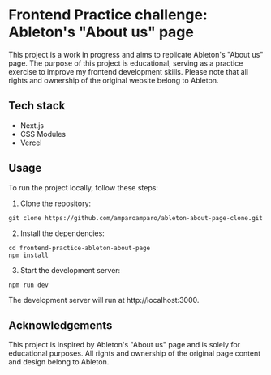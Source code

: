 # Frontend Practice challenge: Ableton's "About us" page

This project is a work in progress and aims to replicate Ableton's "About us" page. The purpose of this project is educational, serving as a practice exercise to improve my frontend development skills. Please note that all rights and ownership of the original website belong to Ableton.

## Tech stack

- Next.js
- CSS Modules
- Vercel

## Usage

To run the project locally, follow these steps:

1. Clone the repository:

  ```
  git clone https://github.com/amparoamparo/ableton-about-page-clone.git
  ```

2. Install the dependencies:

  ```
  cd frontend-practice-ableton-about-page
  npm install
  ```

3. Start the development server:

  ```
  npm run dev
  ```

The development server will run at http://localhost:3000.

## Acknowledgements

This project is inspired by Ableton's "About us" page and is solely for educational purposes. All rights and ownership of the original page content and design belong to Ableton.
